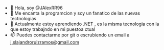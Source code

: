 - 👋 Hola, soy @JAlexRR96
- 👀 Me encanta la programcion y soy un fanatico de las nuevas tectnologias 
- 🌱 Actualmente estoy aprendiendo .NET , es la misma tecnologia con la que estoy trabajndo en mi puestoa ctual
- 📫 Puedes contactarme por git o escrubiendo un email a j.slajandroruizramos@gmail.com
